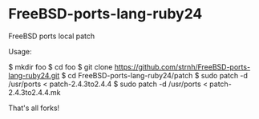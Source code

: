 # FreeBSD-ports-lang-ruby24
FreeBSD ports local patch

Usage:


$ mkdir foo
$ cd foo
$ git clone https://github.com/strnh/FreeBSD-ports-lang-ruby24.git
$ cd FreeBSD-ports-lang-ruby24/patch
$ sudo patch -d /usr/ports < patch-2.4.3to2.4.4
$ sudo patch -d /usr/ports < patch-2.4.3to2.4.4.mk

That's all forks!
